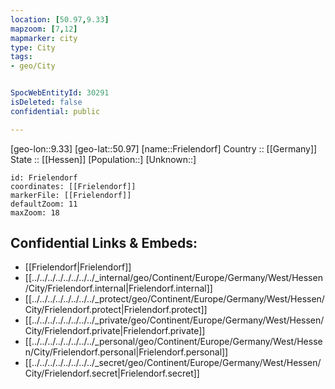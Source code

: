 ```yaml
---
location: [50.97,9.33] 
mapzoom: [7,12] 
mapmarker: city 
type: City
tags:
- geo/City


SpocWebEntityId: 30291
isDeleted: false
confidential: public

---
```

[geo-lon::9.33] 
[geo-lat::50.97] 
[name::Frielendorf] 
Country :: [[Germany]]  
State :: [[Hessen]] 
[Population::] 
[Unknown::] 


```leaflet
id: Frielendorf
coordinates: [[Frielendorf]] 
markerFile: [[Frielendorf]] 
defaultZoom: 11 
maxZoom: 18
```


## Confidential Links & Embeds: 
- [[Frielendorf|Frielendorf]]  
- [[../../../../../../../../_internal/geo/Continent/Europe/Germany/West/Hessen/City/Frielendorf.internal|Frielendorf.internal]] 
- [[../../../../../../../../_protect/geo/Continent/Europe/Germany/West/Hessen/City/Frielendorf.protect|Frielendorf.protect]] 
- [[../../../../../../../../_private/geo/Continent/Europe/Germany/West/Hessen/City/Frielendorf.private|Frielendorf.private]] 
- [[../../../../../../../../_personal/geo/Continent/Europe/Germany/West/Hessen/City/Frielendorf.personal|Frielendorf.personal]] 
- [[../../../../../../../../_secret/geo/Continent/Europe/Germany/West/Hessen/City/Frielendorf.secret|Frielendorf.secret]] 
